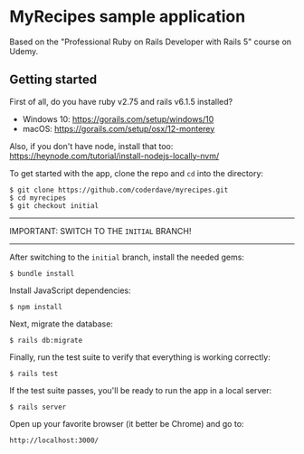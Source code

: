 # MyRecipes sample application

Based on the "Professional Ruby on Rails Developer with Rails 5" course on Udemy.

## Getting started

First of all, do you have ruby v2.75 and rails v6.1.5 installed?

- Windows 10: https://gorails.com/setup/windows/10
- macOS: https://gorails.com/setup/osx/12-monterey

Also, if you don't have node, install that too: https://heynode.com/tutorial/install-nodejs-locally-nvm/

To get started with the app, clone the repo and `cd` into the directory:

```
$ git clone https://github.com/coderdave/myrecipes.git
$ cd myrecipes
$ git checkout initial
```

---

IMPORTANT: SWITCH TO THE `INITIAL` BRANCH!

---

After switching to the `initial` branch, install the needed gems:

```
$ bundle install
```

Install JavaScript dependencies:

```
$ npm install
```

Next, migrate the database:

```
$ rails db:migrate
```

Finally, run the test suite to verify that everything is working correctly:

```
$ rails test
```

If the test suite passes, you'll be ready to run the app in a local server:

```
$ rails server
```

Open up your favorite browser (it better be Chrome) and go to:

```
http://localhost:3000/
```
